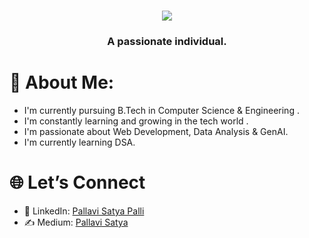 <h1 align="center">
    <img src="https://readme-typing-svg.herokuapp.com/?font=Righteous&size=35&center=true&vCenter=true&width=700&height=70&duration=4100&lines=Heya+Everyone!+👋+I'm+Pallavi+Satya;"/>
</h1>
      
<h3 align="center">A passionate individual.</h3>



# 💫 About Me:

-  I'm currently pursuing B.Tech in Computer Science & Engineering .
-  I'm constantly learning and growing in the tech world .
-  I'm passionate about Web Development, Data Analysis & GenAI.
-  I'm currently learning DSA.



# 🌐 Let’s Connect
- 💼 LinkedIn: [Pallavi Satya Palli](https://www.linkedin.com/in/pallavi-satya-palli-99401228b/)
- ✍️ Medium: [Pallavi Satya](https://medium.com/@pallavisatyapalli) 


